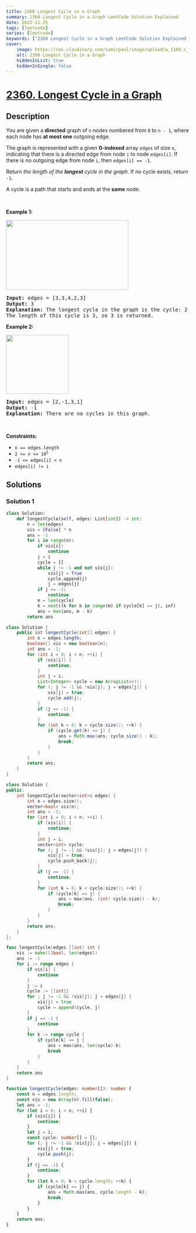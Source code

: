 ```yaml
---
title: 2360 Longest Cycle in a Graph
summary: 2360 Longest Cycle in a Graph LeetCode Solution Explained
date: 2022-11-25
tags: [leetcode]
series: [leetcode]
keywords: ["2360 Longest Cycle in a Graph LeetCode Solution Explained in all languages", "2360 Longest Cycle in a Graph", "LeetCode", "leetcode solution in Python3 C++ Java Go PHP Ruby Swift TypeScript Rust C# JavaScript C", "GeeksforGeeks", "InterviewBit", "Coding Ninjas", "HackerRank", "HackerEarth", "CodeChef", "TopCoder", "AlgoExpert", "freeCodeCamp", "Codeforces", "GitHub", "AtCoder", "Samir Paul"]
cover:
    image: https://res.cloudinary.com/samirpaul/image/upload/w_1100,c_fit,co_rgb:FFFFFF,l_text:Arial_75_bold:2360 Longest Cycle in a Graph - Solution Explained/problem-solving.webp
    alt: 2360 Longest Cycle in a Graph
    hiddenInList: true
    hiddenInSingle: false
---
```



# [2360. Longest Cycle in a Graph](https://leetcode.com/problems/longest-cycle-in-a-graph)


## Description

<p>You are given a <strong>directed</strong> graph of <code>n</code> nodes numbered from <code>0</code> to <code>n - 1</code>, where each node has <strong>at most one</strong> outgoing edge.</p>

<p>The graph is represented with a given <strong>0-indexed</strong> array <code>edges</code> of size <code>n</code>, indicating that there is a directed edge from node <code>i</code> to node <code>edges[i]</code>. If there is no outgoing edge from node <code>i</code>, then <code>edges[i] == -1</code>.</p>

<p>Return <em>the length of the <strong>longest</strong> cycle in the graph</em>. If no cycle exists, return <code>-1</code>.</p>

<p>A cycle is a path that starts and ends at the <strong>same</strong> node.</p>

<p>&nbsp;</p>
<p><strong class="example">Example 1:</strong></p>
<img alt="" src="https://spcdn.pages.dev/leetcode/problems/2360.Longest%20Cycle%20in%20a%20Graph/images/graph4drawio-5.png" style="width: 335px; height: 191px;" />
<pre>
<strong>Input:</strong> edges = [3,3,4,2,3]
<strong>Output:</strong> 3
<strong>Explanation:</strong> The longest cycle in the graph is the cycle: 2 -&gt; 4 -&gt; 3 -&gt; 2.
The length of this cycle is 3, so 3 is returned.
</pre>

<p><strong class="example">Example 2:</strong></p>
<img alt="" src="https://spcdn.pages.dev/leetcode/problems/2360.Longest%20Cycle%20in%20a%20Graph/images/graph4drawio-1.png" style="width: 171px; height: 161px;" />
<pre>
<strong>Input:</strong> edges = [2,-1,3,1]
<strong>Output:</strong> -1
<strong>Explanation:</strong> There are no cycles in this graph.
</pre>

<p>&nbsp;</p>
<p><strong>Constraints:</strong></p>

<ul>
	<li><code>n == edges.length</code></li>
	<li><code>2 &lt;= n &lt;= 10<sup>5</sup></code></li>
	<li><code>-1 &lt;= edges[i] &lt; n</code></li>
	<li><code>edges[i] != i</code></li>
</ul>

## Solutions

### Solution 1

<!-- tabs:start -->

```python
class Solution:
    def longestCycle(self, edges: List[int]) -> int:
        n = len(edges)
        vis = [False] * n
        ans = -1
        for i in range(n):
            if vis[i]:
                continue
            j = i
            cycle = []
            while j != -1 and not vis[j]:
                vis[j] = True
                cycle.append(j)
                j = edges[j]
            if j == -1:
                continue
            m = len(cycle)
            k = next((k for k in range(m) if cycle[k] == j), inf)
            ans = max(ans, m - k)
        return ans
```

```java
class Solution {
    public int longestCycle(int[] edges) {
        int n = edges.length;
        boolean[] vis = new boolean[n];
        int ans = -1;
        for (int i = 0; i < n; ++i) {
            if (vis[i]) {
                continue;
            }
            int j = i;
            List<Integer> cycle = new ArrayList<>();
            for (; j != -1 && !vis[j]; j = edges[j]) {
                vis[j] = true;
                cycle.add(j);
            }
            if (j == -1) {
                continue;
            }
            for (int k = 0; k < cycle.size(); ++k) {
                if (cycle.get(k) == j) {
                    ans = Math.max(ans, cycle.size() - k);
                    break;
                }
            }
        }
        return ans;
    }
}
```

```cpp
class Solution {
public:
    int longestCycle(vector<int>& edges) {
        int n = edges.size();
        vector<bool> vis(n);
        int ans = -1;
        for (int i = 0; i < n; ++i) {
            if (vis[i]) {
                continue;
            }
            int j = i;
            vector<int> cycle;
            for (; j != -1 && !vis[j]; j = edges[j]) {
                vis[j] = true;
                cycle.push_back(j);
            }
            if (j == -1) {
                continue;
            }
            for (int k = 0; k < cycle.size(); ++k) {
                if (cycle[k] == j) {
                    ans = max(ans, (int) cycle.size() - k);
                    break;
                }
            }
        }
        return ans;
    }
};
```

```go
func longestCycle(edges []int) int {
	vis := make([]bool, len(edges))
	ans := -1
	for i := range edges {
		if vis[i] {
			continue
		}
		j := i
		cycle := []int{}
		for ; j != -1 && !vis[j]; j = edges[j] {
			vis[j] = true
			cycle = append(cycle, j)
		}
		if j == -1 {
			continue
		}
		for k := range cycle {
			if cycle[k] == j {
				ans = max(ans, len(cycle)-k)
				break
			}
		}
	}
	return ans
}
```

```ts
function longestCycle(edges: number[]): number {
    const n = edges.length;
    const vis = new Array(n).fill(false);
    let ans = -1;
    for (let i = 0; i < n; ++i) {
        if (vis[i]) {
            continue;
        }
        let j = i;
        const cycle: number[] = [];
        for (; j != -1 && !vis[j]; j = edges[j]) {
            vis[j] = true;
            cycle.push(j);
        }
        if (j == -1) {
            continue;
        }
        for (let k = 0; k < cycle.length; ++k) {
            if (cycle[k] == j) {
                ans = Math.max(ans, cycle.length - k);
                break;
            }
        }
    }
    return ans;
}
```

<!-- tabs:end -->

<!-- end -->
